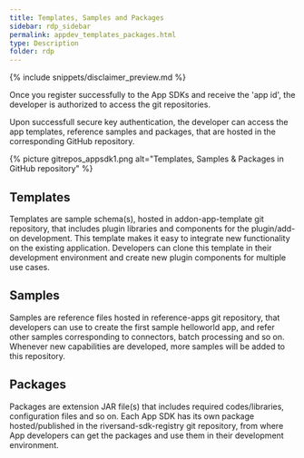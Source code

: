 ```yaml
---
title: Templates, Samples and Packages
sidebar: rdp_sidebar
permalink: appdev_templates_packages.html
type: Description
folder: rdp
---
```


{% include snippets/disclaimer_preview.md %} 

Once you register successfully to the App SDKs and receive the 'app id', the developer is authorized to access the git repositories. 

Upon successfull secure key authentication, the developer can access the app templates, reference samples and packages, that are hosted in the corresponding GitHub repository.

{% picture gitrepos_appsdk1.png alt="Templates, Samples & Packages in GitHub repository" %}

## Templates
Templates are sample schema(s), hosted in addon-app-template git repository, that includes plugin libraries and components for the plugin/add-on development. This template makes it easy to integrate new functionality on the existing application. Developers can clone this template in their development environment and create new plugin components for multiple use cases.

## Samples
Samples are reference files hosted in reference-apps git repository, that developers can use to create the first sample helloworld app, and refer other samples corresponding to connectors, batch processing and so on. Whenever new capabilities are developed, more samples will be added to this repository.  

## Packages
Packages are extension JAR file(s) that includes required codes/libraries, configuration files and so on. Each App SDK has its own package hosted/published in the riversand-sdk-registry git repository, from where App developers can get the packages and use them in their development environment. 